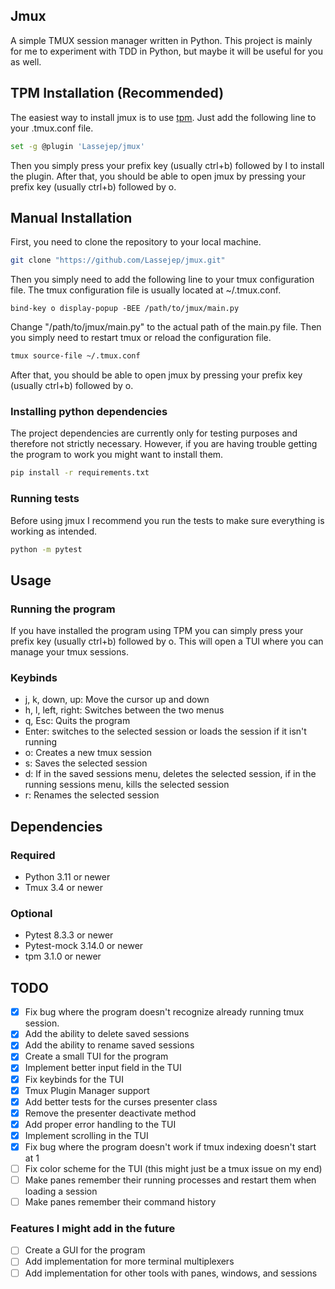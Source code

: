 ## Jmux
A simple TMUX session manager written in Python.
This project is mainly for me to experiment with TDD in Python, but maybe it will be useful for you as well.

## TPM Installation (Recommended)
The easiest way to install jmux is to use [tpm](https://github.com/tmux-plugins/tpm).
Just add the following line to your .tmux.conf file.
```bash
set -g @plugin 'Lassejep/jmux'
```
Then you simply press your prefix key (usually ctrl+b) followed by I to install the plugin.
After that, you should be able to open jmux by pressing your prefix key (usually ctrl+b) followed by o.

## Manual Installation
First, you need to clone the repository to your local machine.
```bash
git clone "https://github.com/Lassejep/jmux.git"
```

Then you simply need to add the following line to your tmux configuration file.
The tmux configuration file is usually located at ~/.tmux.conf.
```tmux
bind-key o display-popup -BEE /path/to/jmux/main.py
```
Change "/path/to/jmux/main.py" to the actual path of the main.py file.
Then you simply need to restart tmux or reload the configuration file.
```bash
tmux source-file ~/.tmux.conf
```
After that, you should be able to open jmux by pressing your prefix key (usually ctrl+b) followed by o.

### Installing python dependencies
The project dependencies are currently only for testing purposes and therefore not strictly necessary.
However, if you are having trouble getting the program to work you might want to install them.
```bash
pip install -r requirements.txt
```

### Running tests
Before using jmux I recommend you run the tests to make sure everything is working as intended.
```bash
python -m pytest
```

## Usage
### Running the program

If you have installed the program using TPM you can simply press your prefix key (usually ctrl+b) followed by o.
This will open a TUI where you can manage your tmux sessions.

### Keybinds
- j, k, down, up: Move the cursor up and down
- h, l, left, right: Switches between the two menus
- q, Esc: Quits the program
- Enter: switches to the selected session or loads the session if it isn't running
- o: Creates a new tmux session
- s: Saves the selected session
- d: If in the saved sessions menu, deletes the selected session, if in the running sessions menu, kills the selected session
- r: Renames the selected session


## Dependencies
### Required
- Python 3.11 or newer
- Tmux 3.4 or newer

### Optional
- Pytest 8.3.3 or newer
- Pytest-mock 3.14.0 or newer
- tpm 3.1.0 or newer

## TODO
- [x] Fix bug where the program doesn't recognize already running tmux session.
- [x] Add the ability to delete saved sessions
- [x] Add the ability to rename saved sessions
- [x] Create a small TUI for the program
- [x] Implement better input field in the TUI
- [x] Fix keybinds for the TUI
- [x] Tmux Plugin Manager support
- [x] Add better tests for the curses presenter class
- [x] Remove the presenter deactivate method
- [x] Add proper error handling to the TUI
- [x] Implement scrolling in the TUI
- [x] Fix bug where the program doesn't work if tmux indexing doesn't start at 1
- [ ] Fix color scheme for the TUI (this might just be a tmux issue on my end)
- [ ] Make panes remember their running processes and restart them when loading a session
- [ ] Make panes remember their command history

### Features I might add in the future
- [ ] Create a GUI for the program
- [ ] Add implementation for more terminal multiplexers
- [ ] Add implementation for other tools with panes, windows, and sessions
